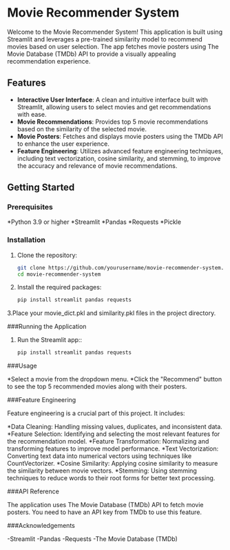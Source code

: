 # Movie Recommender System

Welcome to the Movie Recommender System! This application is built using Streamlit and leverages a pre-trained similarity model to recommend movies based on user selection. The app fetches movie posters using The Movie Database (TMDb) API to provide a visually appealing recommendation experience.

## Features

- **Interactive User Interface**: A clean and intuitive interface built with Streamlit, allowing users to select movies and get recommendations with ease.
- **Movie Recommendations**: Provides top 5 movie recommendations based on the similarity of the selected movie.
- **Movie Posters**: Fetches and displays movie posters using the TMDb API to enhance the user experience.
- **Feature Engineering**: Utilizes advanced feature engineering techniques, including text vectorization, cosine similarity, and stemming, to improve the accuracy and relevance of movie recommendations.

## Getting Started

### Prerequisites

 *Python 3.9 or higher
 *Streamlit
 *Pandas
 *Requests
 *Pickle

### Installation

1. Clone the repository:
   ```bash
   git clone https://github.com/yourusername/movie-recommender-system.git
   cd movie-recommender-system
2. Install the required packages:
   ```bash
   pip install streamlit pandas requests
3.Place your movie_dict.pkl and similarity.pkl files in the project directory.

###Running the Application
1. Run the Streamlit app::
   ```bash
   pip install streamlit pandas requests
   
###Usage

*Select a movie from the dropdown menu.
*Click the "Recommend" button to see the top 5 recommended movies along with their posters.

###Feature Engineering

Feature engineering is a crucial part of this project. It includes:

 *Data Cleaning: Handling missing values, duplicates, and inconsistent data.
 *Feature Selection: Identifying and selecting the most relevant features for the recommendation model.
 *Feature Transformation: Normalizing and transforming features to improve model performance.
 *Text Vectorization: Converting text data into numerical vectors using techniques like CountVectorizer.
 *Cosine Similarity: Applying cosine similarity to measure the similarity between movie vectors.
 *Stemming: Using stemming techniques to reduce words to their root forms for better text processing.

###API Reference

The application uses The Movie Database (TMDb) API to fetch movie posters.
You need to have an API key from TMDb to use this feature.

###Acknowledgements

-Streamlit
-Pandas
-Requests
-The Movie Database (TMDb)

